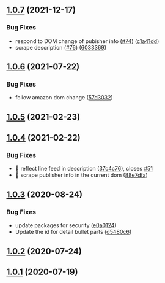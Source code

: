 ## [1.0.7](https://github.com/akihisa1210/amazon-bibliographic-information-to-scrapbox/compare/v1.0.6...v1.0.7) (2021-12-17)


### Bug Fixes

* respond to DOM change of pubisher info ([#74](https://github.com/akihisa1210/amazon-bibliographic-information-to-scrapbox/issues/74)) ([c1a41dd](https://github.com/akihisa1210/amazon-bibliographic-information-to-scrapbox/commit/c1a41dde5c9f6502918c3b11171db44f465c0101))
* scrape description ([#76](https://github.com/akihisa1210/amazon-bibliographic-information-to-scrapbox/issues/76)) ([6033369](https://github.com/akihisa1210/amazon-bibliographic-information-to-scrapbox/commit/6033369a7048dd991543532e521e88b00275cd27))



## [1.0.6](https://github.com/akihisa1210/amazon-bibliographic-information-to-scrapbox/compare/v1.0.5...v1.0.6) (2021-07-22)


### Bug Fixes

* follow amazon dom change ([57d3032](https://github.com/akihisa1210/amazon-bibliographic-information-to-scrapbox/commit/57d3032edb3a82f6ce84280d9af9b4062fc58c31))



## [1.0.5](https://github.com/akihisa1210/amazon-bibliographic-information-to-scrapbox/compare/v1.0.4...v1.0.5) (2021-02-23)



## [1.0.4](https://github.com/akihisa1210/amazon-bibliographic-information-to-scrapbox/compare/v1.0.3...v1.0.4) (2021-02-22)


### Bug Fixes

* 🐛 reflect line feed in description ([37c4c76](https://github.com/akihisa1210/amazon-bibliographic-information-to-scrapbox/commit/37c4c76cddfa5eefe057b38fcf707bbdc43fc8d9)), closes [#51](https://github.com/akihisa1210/amazon-bibliographic-information-to-scrapbox/issues/51)
* 🐛 scrape publisher info in the current dom ([88e7dfa](https://github.com/akihisa1210/amazon-bibliographic-information-to-scrapbox/commit/88e7dfae42d12cdf74ae63033b66e32579c36dc4))



## [1.0.3](https://github.com/akihisa1210/amazon-bibliographic-information-to-scrapbox/compare/v1.0.2...v1.0.3) (2020-08-24)


### Bug Fixes

* update packages for security ([e0a0124](https://github.com/akihisa1210/amazon-bibliographic-information-to-scrapbox/commit/e0a0124be91d44d97d56cfce03701cfefca9d3ca))
* Update the id for detail bullet parts ([d5480c6](https://github.com/akihisa1210/amazon-bibliographic-information-to-scrapbox/commit/d5480c6c91660d09cff0b52509bf2d1dd133d374))



## [1.0.2](https://github.com/akihisa1210/amazon-bibliographic-information-to-scrapbox/compare/v1.0.1...v1.0.2) (2020-07-24)



## [1.0.1](https://github.com/akihisa1210/amazon-bibliographic-information-to-scrapbox/compare/v0.0.1...v1.0.1) (2020-07-19)



